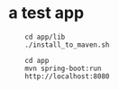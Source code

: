 
# a test app

        cd app/lib
        ./install_to_maven.sh

        cd app
        mvn spring-boot:run
        http://localhost:8080
